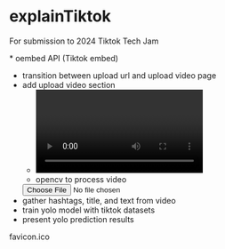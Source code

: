 # explainTiktok

For submission to 2024 Tiktok Tech Jam 

<API>
* oembed API (Tiktok embed)

- transition between upload url and upload video page
- add upload video section
    - <video> tag and <canvas>
    - opencv to process video 
    <input type="file" id="video"/>
- gather hashtags, title, and text from video 
- train yolo model with tiktok datasets 
- present yolo prediction results

favicon.ico